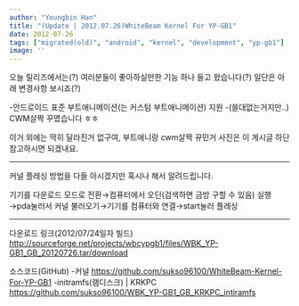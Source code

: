 ```yaml
---
author: "Youngbin Han"
title: "(Update | 2012.07.26)WhiteBeam Kernel For YP-GB1"
date: 2012-07-26
tags: ["migrated(old)", "android", "kernel", "development", "yp-gb1"]
image: ''
---
```


오늘 릴리즈에서는(?) 여러분들이 좋아하실만한 기능 하나 들고 왔습니다(?)
일단은 아래 변경사항 보시죠(?)

-안드로이드 표준 부트애니메이션(는 커스텀 부트애니메이션) 지원
-(쓸대없는거지만..) CWM살짝 꾸몄습니다 ㅎㅎ

이거 외에는 딱히 달라진거 없구여,
부트애니랑 cwm살짝 뀨민거 사진은 이 게시글 하단 참고하시면 되겠내요.

-------------------------------------------------



커널 플레싱 방법을 다들 아시겠지만 혹시나 해서 알려드립니다.

기기를 다운로드 모드로 전환→컴퓨터에서 오딘(검색하면 금방 구할 수 있음) 
실행→pda눌러서 커널 불러오기→기기를 컴퓨터와 연결→start눌러 플레싱



-------------------------------------------------


다운로드 링크(2012/07/24일자 빌드)
http://sourceforge.net/projects/wbcypgb1/files/WBK_YP-GB1_GB_20120726.tar/download


소스코드(GitHub)
-커널
https://github.com/sukso96100/WhiteBeam-Kernel-For-YP-GB1
-initramfs(램디스크) | KRKPC
https://github.com/sukso96100/WBK_YP-GB1_GB_KRKPC_intiramfs 


